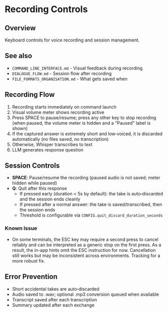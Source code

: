 # Recording Controls

## Overview

Keyboard controls for voice recording and session management.

## See also

- `COMMAND_LINE_INTERFACE.md` - Visual feedback during recording
- `DIALOGUE_FLOW.md` - Session flow after recording
- `FILE_FORMATS_ORGANISATION.md` - What gets saved when

## Recording Flow

1. Recording starts immediately on command launch
2. Visual volume meter shows recording active
3. Press SPACE to pause/resume; press any other key to stop recording (when paused, the volume meter is hidden and a "Paused" label is shown)
4. If the captured answer is extremely short and low‑voiced, it is discarded automatically (no files saved, no transcription)
5. Otherwise, Whisper transcribes to text
6. LLM generates response question

## Session Controls

- **SPACE**: Pause/resume the recording (paused audio is not saved; meter hidden while paused)
- **Q**: Quit after this response
  - If pressed early (duration < 5s by default): the take is auto‑discarded and the session ends cleanly
  - If pressed after a normal answer: the take is saved/transcribed, then the session ends
  - Threshold is configurable via `CONFIG.quit_discard_duration_seconds`

### Known Issue

- On some terminals, the ESC key may require a second press to cancel reliably and can be interpreted as a generic stop on the first press. As a result, the in-app hints omit the ESC instruction for now. Cancellation still works but may be inconsistent across environments. Tracking for a more robust fix.

## Error Prevention

- Short accidental takes are auto‑discarded
- Audio saved to .wav; optional .mp3 conversion queued when available
- Transcript saved after each transcription
- Summary updated after each exchange